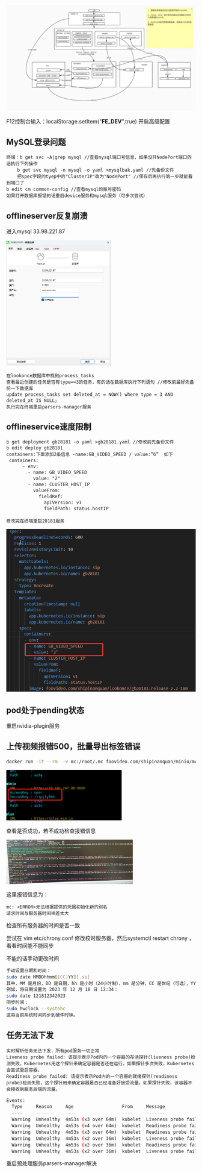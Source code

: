 ![微信图片_20240118160443](https://raw.githubusercontent.com/1508103369/image/typora/微信图片_20240118160443.jpg)



F12控制台输入：localStorage.setItem("__FE_DEV__",true) 开启高级配置

## MySQL登录问题

```shell
终端：b get svc -A|grep mysql //查看mysql端口号信息，如果没开NodePort端口的话执行下列操作
	b get svc mysql -n mysql -o yaml >mysqlbak.yaml //先备份文件
	把spec字段的tyep中的"ClusterIP"改为"NodePort" //保存后再执行第一步就能看到端口了
b edit cm common-config //查看mysql的账号密码
如果打开数据库报错的话重启device服务和mysql服务（可多次尝试）
```



## offlineserver反复崩溃

进入mysql 33.98.221.87 

<img src="https://raw.githubusercontent.com/1508103369/image/typora/屏幕截图 2023-12-12 101735.png" alt="屏幕截图 2023-12-12 101735" style="zoom:50%;" />

```shell
在lookonce数据库中找到process_tasks
查看最近创建的任务是否有type==3的任务，有的话在数据库执行下列语句 //修改前最好先备份一下数据库
update process_tasks set deleted_at = NOW() where type = 3 AND deleted_at IS NULL;
执行完在终端重启parsers-manager服务
```

## offlineservice速度限制

```shell
b get deployment gb28181 -o yaml >gb28181.yaml //修改前先备份文件
b edit deploy gb28181 
containers:下面添加2条信息 -name:GB_VIDEO_SPEED / value:”6”  如下
 containers:
      - env:
        - name: GB_VIDEO_SPEED
          value: "2"
        - name: CLUSTER_HOST_IP
          valueFrom:
            fieldRef:
              apiVersion: v1
              fieldPath: status.hostIP
              
修改完在终端重启28181服务
```

![image-20231212103910512](https://raw.githubusercontent.com/1508103369/image/typora/image-20231212103910512.png)





## pod处于pending状态

重启nvidia-plugin服务





## 上传视频报错500，批量导出标签错误

```bash
docker run -it --rm  -v mc:/root/.mc foovideo.com/shipinanquan/minio/mc:RELEASE.2021-05-26T19-19-26Z alias set minio http://10.101.247.86:9000    ip替换成 kubectl get svc minio -n minio 返回的ip
```

<img src="https://raw.githubusercontent.com/1508103369/image/typora/image-20231228085859057.png" alt="image-20231228085859057" style="zoom:33%;" />

查看是否成功，若不成功检查报错信息

<img src="https://raw.githubusercontent.com/1508103369/image/typora/image-20231228090036153.png" alt="image-20231228090036153" style="zoom:33%;" />

这里报错信息为：

```
mc: <ERROR>无法根据提供的凭据初始化新的别名
请求时间与服务器时间相差太大
```

检查所有服务器的时间是否一致

尝试在 vim etc/chrony.conf 修改校时服务器，然后systemctl restart chrony ，看看时间能不能同步

不能的话手动更改时间

```bash
手动设置日期和时间：
sudo date MMDDhhmm[[CC]YY][.ss]
其中，MM 是月份，DD 是日期，hh 是小时（24小时制），mm 是分钟，CC 是世纪（可选），YY 是年份的后两位（如果没有指定世纪），.ss 是秒数（可选）。
例如，将日期设置为 2023 年 12 月 18 日 12:34：
sudo date 121812342023
同步时间：
sudo hwclock --systohc
这将当前系统时间同步到硬件时钟。
```

## 任务无法下发

```
实时解析任务无法下发，所有pod服务一切正常
Liveness probe failed: 该提示表示Pod内的一个容器的存活探针(liveness probe)检测失败，Kubernetes用这个探针来确定容器是否还在运行。如果探针多次失败，Kubernetes会尝试重启容器。
Readiness probe failed: 该提示表示Pod内的一个容器的就绪探针(readiness probe)检测失败，这个探针用来确定容器是否已经准备好接受流量。如果探针失败，该容器不会接收到服务后端的流量。
```

```bash
Events:
  Type     Reason     Age                  From     Message
  ----     ------     ----                 ----     -------
  Warning  Unhealthy  4m53s (x3 over 64m)  kubelet  Liveness probe failed:
  Warning  Unhealthy  4m53s (x4 over 64m)  kubelet  Readiness probe failed:
  Warning  Unhealthy  4m53s (x3 over 64m)  kubelet  Readiness probe failed:
  Warning  Unhealthy  4m53s (x2 over 36m)  kubelet  Liveness probe failed:
  Warning  Unhealthy  4m53s (x2 over 36m)  kubelet  Readiness probe failed:
  Warning  Unhealthy  4m53s (x2 over 36m)  kubelet  Liveness probe failed:
```

重启预处理服务parsers-manager解决
